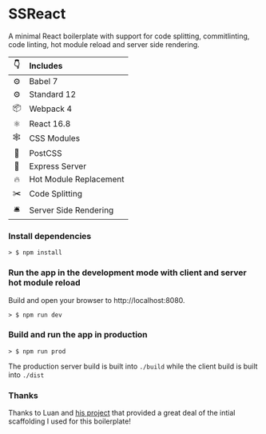 # SSReact
A minimal React boilerplate with support for code splitting, commitlinting, code linting, hot module reload and server side rendering.

|👇|Includes|
|:-:|:---|
|⚙| Babel 7|
|⚙| Standard 12|
|📦| Webpack 4|
|⚛| React 16.8|
|🕸| CSS Modules|
|🎨| PostCSS|
|🤖| Express Server|
|🔥| Hot Module Replacement|
|✂️| Code Splitting|
|🛎| Server Side Rendering|

### Install dependencies
```
> $ npm install
```

### Run the app in the development mode with client and server hot module reload
Build and open your browser to http://localhost:8080.
```
> $ npm run dev
```

### Build and run the app in production
```
> $ npm run prod
```

The production server build is built into `./build` while the client build is built into `./dist`

### Thanks

Thanks to Luan and [his project](https://github.com/luangjokaj/react-ssr-boilerplate) that provided a great deal of the intial scaffolding I used for this boilerplate!
